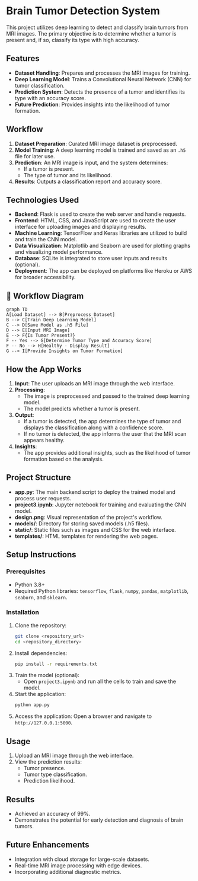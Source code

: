 # Brain Tumor Detection System

This project utilizes deep learning to detect and classify brain tumors from MRI images. The primary objective is to determine whether a tumor is present and, if so, classify its type with high accuracy.

## Features
- **Dataset Handling**: Prepares and processes the MRI images for training.
- **Deep Learning Model**: Trains a Convolutional Neural Network (CNN) for tumor classification.
- **Prediction System**: Detects the presence of a tumor and identifies its type with an accuracy score.
- **Future Prediction**: Provides insights into the likelihood of tumor formation.

## Workflow
1. **Dataset Preparation**: Curated MRI image dataset is preprocessed.
2. **Model Training**: A deep learning model is trained and saved as an `.h5` file for later use.
3. **Prediction**: An MRI image is input, and the system determines:
   - If a tumor is present.
   - The type of tumor and its likelihood.
4. **Results**: Outputs a classification report and accuracy score.

## Technologies Used
- **Backend**: Flask is used to create the web server and handle requests.
- **Frontend**: HTML, CSS, and JavaScript are used to create the user interface for uploading images and displaying results.
- **Machine Learning**: TensorFlow and Keras libraries are utilized to build and train the CNN model.
- **Data Visualization**: Matplotlib and Seaborn are used for plotting graphs and visualizing model performance.
- **Database**: SQLite is integrated to store user inputs and results (optional).
- **Deployment**: The app can be deployed on platforms like Heroku or AWS for broader accessibility.

## 🔄 Workflow Diagram
```mermaid
graph TD
A[Load Dataset] --> B[Preprocess Dataset]
B --> C[Train Deep Learning Model]
C --> D[Save Model as .h5 File]
D --> E[Input MRI Image]
E --> F{Is Tumor Present?}
F -- Yes --> G[Determine Tumor Type and Accuracy Score]
F -- No --> H[Healthy - Display Result]
G --> I[Provide Insights on Tumor Formation]
```

## How the App Works
1. **Input**: The user uploads an MRI image through the web interface.
2. **Processing**:
   - The image is preprocessed and passed to the trained deep learning model.
   - The model predicts whether a tumor is present.
3. **Output**:
   - If a tumor is detected, the app determines the type of tumor and displays the classification along with a confidence score.
   - If no tumor is detected, the app informs the user that the MRI scan appears healthy.
4. **Insights**:
   - The app provides additional insights, such as the likelihood of tumor formation based on the analysis.

## Project Structure
- **app.py**: The main backend script to deploy the trained model and process user requests.
- **project3.ipynb**: Jupyter notebook for training and evaluating the CNN model.
- **design.png**: Visual representation of the project's workflow.
- **models/**: Directory for storing saved models (.h5 files).
- **static/**: Static files such as images and CSS for the web interface.
- **templates/**: HTML templates for rendering the web pages.

## Setup Instructions
### Prerequisites
- Python 3.8+
- Required Python libraries: `tensorflow`, `flask`, `numpy`, `pandas`, `matplotlib`, `seaborn`, and `sklearn`.

### Installation
1. Clone the repository:
   ```bash
   git clone <repository_url>
   cd <repository_directory>
   ```
2. Install dependencies:
   ```bash
   pip install -r requirements.txt
   ```
3. Train the model (optional):
   - Open `project3.ipynb` and run all the cells to train and save the model.
4. Start the application:
   ```bash
   python app.py
   ```
5. Access the application:
   Open a browser and navigate to `http://127.0.0.1:5000`.

## Usage
1. Upload an MRI image through the web interface.
2. View the prediction results:
   - Tumor presence.
   - Tumor type classification.
   - Prediction likelihood.

## Results
- Achieved an accuracy of 99%.
- Demonstrates the potential for early detection and diagnosis of brain tumors.

## Future Enhancements
- Integration with cloud storage for large-scale datasets.
- Real-time MRI image processing with edge devices.
- Incorporating additional diagnostic metrics.

